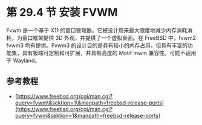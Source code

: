 # 第 29.4 节 安装 FVWM

Fvwm 是一个基于 X11 的窗口管理器。它被设计用来最大限度地减少内存消耗消耗，为窗口框架提供 3D 外观，并提供了一个虚拟桌面。在 FreeBSD 中，fvwm2 fvwm3 均有提供。Fvwm3 的设计目的是具有较小的内存占用，但具有丰富的功能集，具有极端可定制和可扩展，并具有高度的 Motif mwm 兼容性。可能不适用于 Wayland。

## 参考教程

- [https://www.freebsd.org/cgi/man.cgi?query=fvwm\&sektion=1\&manpath=freebsd-release-ports](https://www.freebsd.org/cgi/man.cgi?query=fvwm&sektion=1&manpath=freebsd-release-ports)